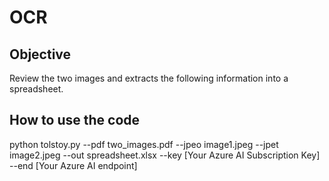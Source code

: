 # OCR

## Objective
Review the two images and extracts the following information into a spreadsheet.

## How to use the code

python tolstoy.py --pdf two_images.pdf --jpeo image1.jpeg --jpet image2.jpeg --out spreadsheet.xlsx --key [Your Azure AI Subscription Key] --end [Your Azure AI endpoint]

